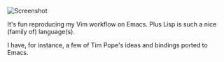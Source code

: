 ![Screenshot](https://user-images.githubusercontent.com/5733531/53342128-0ba04180-38ec-11e9-945f-c675142c1053.png)

It's fun reproducing my Vim workflow on Emacs. Plus Lisp is such a nice
(family of) language(s).

I have, for instance, a few of Tim Pope's ideas and bindings ported to Emacs.
